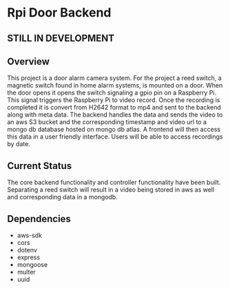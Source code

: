 # Rpi Door Backend
## **STILL IN DEVELOPMENT**

## Overview
This project is a door alarm camera system. For the project a reed switch, a magnetic switch found in home alarm systems, is mounted on a door. When the door opens it opens the switch signaling a gpio pin on a Raspberry Pi. This signal triggers the Raspberry Pi to video record. Once the recording is completed it is convert from H2642 format to mp4 and sent to the backend along with meta data. The backend handles the data and sends the video to an aws S3 bucket and the corresponding timestamp and video url to a mongo db database hosted on mongo db atlas. A frontend will then access this data in a user friendly interface. Users will be able to access recordings by date.

## Current Status
The core backend functionality and controller functionality have been built. Separating a reed switch will result in a video being stored in aws as well and corresponding data in a mongodb. 

## Dependencies
- aws-sdk
- cors
- dotenv
- express
- mongoose
- multer
- uuid

